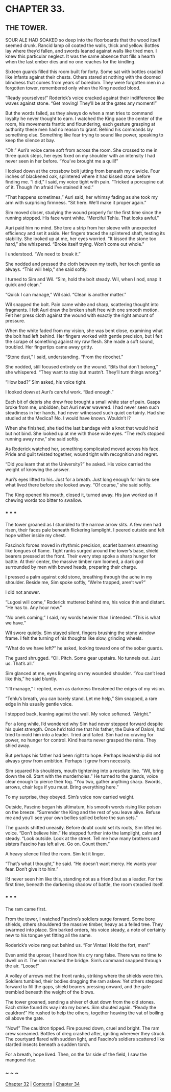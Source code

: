 # CHAPTER 33.

## THE TOWER.


SOUR ALE HAD SOAKED so deep into the floorboards that the wood itself seemed drunk. Rancid lamp oil coated the walls, thick and yellow. Bottles lay where they’d fallen, and swords leaned against walls like tired men. I knew this particular neglect. It was the same absence that fills a hearth when the last ember dies and no one reaches for the kindling.  

Sixteen guards filled this room built for forty. Some sat with bottles cradled like infants against their chests. Others stared at nothing with the doomed blindness that comes from years of boredom. They were forgotten men in a forgotten tower, remembered only when the King needed blood.  

“Ready yourselves!” Roderick’s voice cracked against their indifference like waves against stone. “Get moving! They’ll be at the gates any moment!”  

But the words failed, as they always do when a man tries to command loyalty he never thought to earn. I watched the King pace the center of the room, his movements frantic and floundering, each gesture grasping at authority these men had no reason to grant. Behind his commands lay something else. Something like fear trying to sound like power, speaking to keep the silence at bay.  

“Oh.” Auri’s voice came soft from across the room. She crossed to me in three quick steps, her eyes fixed on my shoulder with an intensity I had never seen in her before. “You’ve brought me a quill!”  

I looked down at the crossbow bolt jutting from beneath my clavicle. Four inches of blackened oak, splintered where it had kissed stone before finding me. “I did,” I said, my voice tight with pain. “Tricked a porcupine out of it. Though I’m afraid I’ve stained it red.”  

“That happens sometimes,” Auri said, her whimsy fading as she took my arm with surprising firmness. “Sit here. We’ll make it proper again.”  

Sim moved closer, studying the wound properly for the first time since the running stopped. His face went white. “Merciful Tehlu. That looks awful.”  

Auri paid him no mind. She tore a strip from her sleeve with unexpected efficiency and set it aside. Her fingers traced the splintered shaft, testing its stability. She looked up at me, her eyes worried. “It kissed the stone too hard,” she whispered. “Broke itself trying. Won’t come out whole.”  

I understood. “We need to break it.”  

She nodded and pressed the cloth between my teeth, her touch gentle as always. “This will help,” she said softly.  

I turned to Sim and Wil. “Sim, hold the bolt steady. Wil, when I nod, snap it quick and clean.”  

“Quick I can manage,” Wil said. “Clean is another matter.”  

Wil snapped the bolt. Pain came white and sharp, scattering thought into fragments. I felt Auri draw the broken shaft free with one smooth motion. Felt her press cloth against the wound with exactly the right amount of pressure.  

When the white faded from my vision, she was bent close, examining what the bolt had left behind. Her fingers worked with gentle precision, but I felt the scrape of something against my raw flesh. She made a soft sound, troubled. Her fingertips came away gritty.  

“Stone dust,” I said, understanding. “From the ricochet.”  

She nodded, still focused entirely on the wound. “Bits that don’t belong,” she whispered. “They want to stay but mustn’t. They’ll turn things wrong.”  

“How bad?” Sim asked, his voice tight.  

I looked down at Auri’s careful work. “Bad enough.”  

Each bit of debris she drew free brought a small white star of pain. Gasps broke from me, unbidden, but Auri never wavered. I had never seen such steadiness in her hands, had never witnessed such quiet certainty. Had she studied at the Medica? No. I would have known. Wouldn’t I?  

When she finished, she tied the last bandage with a knot that would hold but not bind. She looked up at me with those wide eyes. “The red’s stopped running away now,” she said softly.  

As Roderick watched her, something complicated moved across his face. Pride and guilt twisted together, wound tight with recognition and regret.  

“Did you learn that at the University?” he asked. His voice carried the weight of knowing the answer.  

Auri’s eyes lifted to his. Just for a breath. Just long enough for him to see what lived there before she looked away. “Of course,” she said softly.  

The King opened his mouth, closed it, turned away. His jaw worked as if chewing words too bitter to swallow.  

### * * *

The tower groaned as I stumbled to the narrow arrow slits. A few men had risen, their faces pale beneath flickering lamplight. I peered outside and felt hope wither inside my chest.  

Fascino’s forces moved in rhythmic precision, scarlet banners streaming like tongues of flame. Tight ranks surged around the tower’s base, shield bearers pressed at the front. Their every step spoke a sharp hunger for battle. At their center, the massive timber ram loomed, a dark god surrounded by men with bowed heads, preparing their charge.  

I pressed a palm against cold stone, breathing through the ache in my shoulder. Beside me, Sim spoke softly, “We’re trapped, aren’t we?”  

I did not answer.  

“Lugosi will come,” Roderick muttered behind me, his voice thin and distant. “He has to. Any hour now.”  

“No one’s coming,” I said, my words heavier than I intended. “This is what we have.”  

Wil swore quietly. Sim stayed silent, fingers brushing the stone window frame. I felt the turning of his thoughts like slow, grinding wheels.  

“What do we have left?” he asked, looking toward one of the sober guards.  

The guard shrugged. “Oil. Pitch. Some gear upstairs. No tunnels out. Just us. That’s all.”  

Sim glanced at me, eyes lingering on my wounded shoulder. “You can’t lead like this,” he said bluntly.  

“I’ll manage,” I replied, even as darkness threatened the edges of my vision.  

“Tehlu’s breath, you can barely stand. Let me help,” Sim snapped, a rare edge in his usually gentle voice.  

I stepped back, leaning against the wall. My voice softened. “Alright.”  

For a long while, I’d wondered why Sim had never stepped forward despite his quiet strength. Once he’d told me that his father, the Duke of Daloni, had tried to mold him into a leader. Tried and failed. Sim had no craving for power, no hunger for control. Kind hearts never grasped the reins. They shied away.  

But perhaps his father had been right to hope. Perhaps leadership did not always grow from ambition. Perhaps it grew from necessity.  

Sim squared his shoulders, mouth tightening into a resolute line. “Wil, bring down the oil. Start with the murderholes.” He turned to the guards, voice clear enough to pierce their fog. “You two, gather anything sharp. Swords, arrows, chair legs if you must. Bring everything here.”  

To my surprise, they obeyed. Sim’s voice now carried weight.  

Outside, Fascino began his ultimatum, his smooth words rising like poison on the breeze. “Surrender the King and the rest of you leave alive. Refuse me and you’ll see your own bellies spilled before the sun sets.”  

The guards shifted uneasily. Before doubt could set its roots, Sim lifted his voice. “Don’t believe him.” He stepped further into the lamplight, calm and steady. “Look outside. Look at the street. Tell me how many brothers and sisters Fascino has left alive. Go on. Count them.”  

A heavy silence filled the room. Sim let it linger.  

“That’s what I thought,” he said. “He doesn’t want mercy. He wants your fear. Don’t give it to him.”  

I’d never seen him like this, standing not as a friend but as a leader. For the first time, beneath the darkening shadow of battle, the room steadied itself.  

### * * *

The ram came first.  

From the tower, I watched Fascino’s soldiers surge forward. Some bore shields, others shouldered the massive timber, heavy as a felled tree. They swarmed into place. Sim barked orders, his voice steady, a note of certainty new to his tongue yet fitting all the same.  

Roderick’s voice rang out behind us. “For Vintas! Hold the fort, men!”  

Even amid the uproar, I heard how his cry rang false. There was no time to dwell on it. The ram reached the bridge. Sim’s command snapped through the air. “Loose!”  

A volley of arrows met the front ranks, striking where the shields were thin. Soldiers tumbled, their bodies dragging the ram askew. Yet others stepped forward to fill the gaps, shield bearers pressing onward, and the gate trembled beneath the weight of the blows.  

The tower groaned, sending a shiver of dust down from the old stones. Each strike found its way into my bones. Sim shouted again. “Ready the cauldron!” He rushed to help the others, together heaving the vat of boiling oil above the gate.  

“Now!” The cauldron tipped. Fire poured down, cruel and bright. The ram crew screamed. Bottles of dreg crashed after, igniting wherever they struck. The courtyard flared with sudden light, and Fascino’s soldiers scattered like startled insects beneath a sudden torch.  

For a breath, hope lived. Then, on the far side of the field, I saw the mangonel rise.  

### ~ ~ ~

[Chapter 32](CHAPTER_32.md) | [Contents](Contents.md) | [Chapter 34](CHAPTER_34.md)
